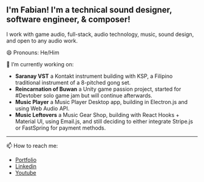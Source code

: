 ##  I'm Fabian! I'm a technical sound designer, software engineer, & composer!

 I work with game audio, full-stack, audio technology, music, sound design, and open to any audio work.
 
😄 Pronouns: He/Him

🔭 I’m currently working on:
- **Saranay VST** a Kontakt instrument building with KSP, a Filipino traditional instrument of a 8-pitched gong set.
- **Reincarnation of Buwan** a Unity game passion project, started for #Devtober solo game jam but will continue afterwards.
- **Music Player** a Music Player Desktop app, building in Electron.js and using Web Audio API.
- **Music Leftovers** a Music Gear Shop, building with React Hooks + Material UI, using Email.js, and still deciding to either integrate Stripe.js or FastSpring for payment methods.
-------------------
📫 How to reach me:
- [Portfolio](https://fabian-fabro.netlify.app/)
- [Linkedin](https://www.linkedin.com/in/fabian-fabro)
- [Youtube](https://www.youtube.com/firahfabe)


<!--
**Fihra/Fihra** is a ✨ _special_ ✨ repository because its `README.md` (this file) appears on your GitHub profile.


Here are some ideas to get you started:



- 👯 I’m looking to collaborate on ...
- 🤔 I’m looking for help with ...
- 💬 Ask me about ...

- **Jam Out** a Music SPA with React Hooks + Django of making your own music loop sequences to play to with the piano keyboard on the app.

- ⚡ Fun fact: ...
-->
